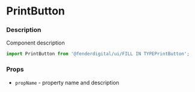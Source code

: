 # PrintButton

### Description
Component description

```js
import PrintButton from '@fenderdigital/ui/FILL IN TYPEPrintButton';
```

### Props
* `propName` - property name and description 
